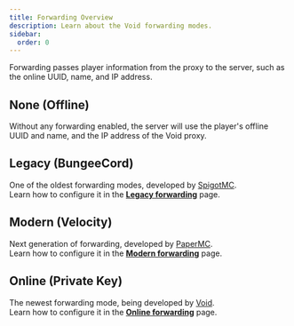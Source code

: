 ```yaml
---
title: Forwarding Overview
description: Learn about the Void forwarding modes.
sidebar:
  order: 0
---
```


Forwarding passes player information from the proxy to the server, such as the online UUID, name, and IP address.

## None (Offline)
Without any forwarding enabled, the server will use the player's offline UUID and name, and the IP address of the Void proxy.

## Legacy (BungeeCord)
One of the oldest forwarding modes, developed by [SpigotMC](https://github.com/SpigotMC/BungeeCord).  
Learn how to configure it in the [**Legacy forwarding**](/docs/forwardings/legacy) page.

## Modern (Velocity)
Next generation of forwarding, developed by [PaperMC](https://docs.papermc.io/velocity/player-information-forwarding/).  
Learn how to configure it in the [**Modern forwarding**](/docs/forwardings/modern) page.

## Online (Private Key)
The newest forwarding mode, being developed by [Void](https://github.com/caunt/Void).  
Learn how to configure it in the [**Online forwarding**](/docs/forwardings/online) page.
